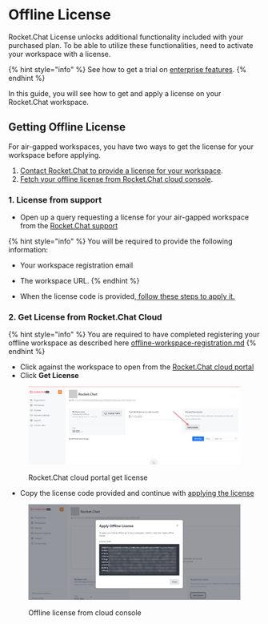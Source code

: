 # Offline License

Rocket.Chat License unlocks additional functionality included with your purchased plan. To be able to utilize these functionalities, need to activate your workspace with a license.

{% hint style="info" %}
See how to get a trial on [enterprise features](../guides/enterprise-edition-trial/).
{% endhint %}

In this guide, you will see how to get and apply a license on your Rocket.Chat workspace.

## Getting Offline License

For air-gapped workspaces, you have two ways to get the license for your workspace before applying.

1. [Contact Rocket.Chat to provide a license for your workspace](offline-license.md#1.-license-from-support).
2. [Fetch your offline license from Rocket.Chat cloud console](offline-license.md#undefined).

### 1. License from support

* Open up a query requesting a license for your air-gapped workspace from the [Rocket.Chat support](../getting-support/enterprise-support/)

{% hint style="info" %}
You will be required to provide the following information:

* Your workspace registration email
* The workspace URL.
{% endhint %}

* When the license code is provided,[ follow these steps to apply it.](../guides/administration/admin-panel/info.md#apply-offline-license)

### 2. Get License from Rocket.Chat Cloud

{% hint style="info" %}
You are required to have completed registering your offline workspace as described here [offline-workspace-registration.md](offline-workspace-registration.md "mention")
{% endhint %}

* Click against the workspace to open from the [Rocket.Chat cloud portal](https://cloud.rocket.chat/home)
* Click **Get License**&#x20;

<figure><img src="../.gitbook/assets/RocketChat cloud portal get license.png" alt=""><figcaption><p>Rocket.Chat cloud portal get license</p></figcaption></figure>

* Copy the license code provided and continue with [applying the license](../guides/administration/admin-panel/info.md#apply-offline-license)&#x20;

<figure><img src="../.gitbook/assets/Offline license from cloud console.png" alt=""><figcaption><p>Offline license from cloud console</p></figcaption></figure>
